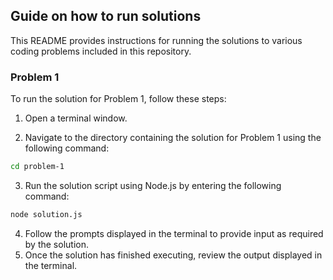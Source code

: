 ## Guide on how to run solutions

This README provides instructions for running the solutions to various coding problems included in this repository.

### Problem 1
To run the solution for Problem 1, follow these steps:

1. Open a terminal window.

2. Navigate to the directory containing the solution for Problem 1 using the following command:

```bash
cd problem-1
```

3. Run the solution script using Node.js by entering the following command:

```bash
node solution.js
```

4. Follow the prompts displayed in the terminal to provide input as required by the solution.
5. Once the solution has finished executing, review the output displayed in the terminal.